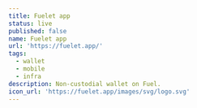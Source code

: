 ```yaml
---
title: Fuelet app
status: live
published: false
name: Fuelet app
url: 'https://fuelet.app/'
tags:
  - wallet
  - mobile
  - infra
description: Non-custodial wallet on Fuel.
icon_url: 'https://fuelet.app/images/svg/logo.svg'
---
```

